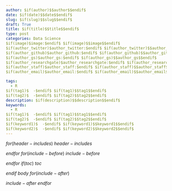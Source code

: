 ```yaml
---
author: $if(author)$$author$$endif$
date: $if(date)$$date$$endif$
slug: $if(slug)$$slug$$endif$
draft: True
title: $if(title)$$title$$endif$
type: post
categories: Data Science
$if(image)$image:$endif$ $if(image)$$image$$endif$
$if(author_twitter)$author_twitter:$endif$ $if(author_twitter)$$author_twitter$$endif$
$if(author_github)$author_github:$endif$ $if(author_github)$$author_github$$endif$
$if(author_gs)$author_gs:$endif$ $if(author_gs)$$author_gs$$endif$
$if(author_researchgate)$author_researchgate:$endif$ $if(author_researchgate)$$author_researchgate$$endif$
$if(author_staff)$author_staff:$endif$ $if(author_staff)$$author_staff$$endif$
$if(author_email)$author_email:$endif$ $if(author_email)$$author_email$$endif$

tags: 
  - R
$if(tag1)$  -$endif$ $if(tag1)$$tag1$$endif$
$if(tag2)$  -$endif$ $if(tag2)$$tag2$$endif$
description: $if(description)$$description$$endif$
keywords:
  - R
$if(tag1)$  -$endif$ $if(tag1)$$tag1$$endif$
$if(tag2)$  -$endif$ $if(tag2)$$tag2$$endif$
$if(keyword1)$  -$endif$ $if(keyword1)$$keyword1$$endif$
$if(keyword2)$  -$endif$ $if(keyword2)$$keyword2$$endif$
---
```

$for(header-includes)$
$header-includes$

$endfor$
$for(include-before)$
$include-before$

$endfor$
$if(toc)$
$toc$

$endif$
$body$
$for(include-after)$

$include-after$
$endfor$